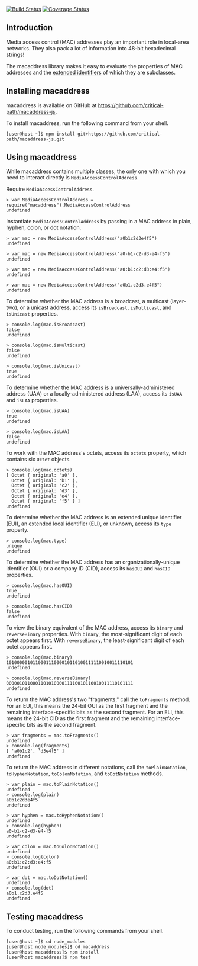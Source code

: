 [![Build Status](https://travis-ci.com/critical-path/macaddress-js.svg?branch=master)](https://travis-ci.com/critical-path/macaddress-js) [![Coverage Status](https://coveralls.io/repos/github/critical-path/macaddress-js/badge.svg?branch=master)](https://coveralls.io/github/critical-path/macaddress-js?branch=master)

## Introduction

Media access control (MAC) addresses play an important role in local-area networks.  They also pack a lot of information into 48-bit hexadecimal strings!

The macaddress library makes it easy to evaluate the properties of MAC addresses and the [extended identifiers](https://standards.ieee.org/products-services/regauth/tut/index.html) of which they are subclasses.


## Installing macaddress

macaddress is available on GitHub at https://github.com/critical-path/macaddress-js.

To install macaddress, run the following command from your shell.

```console
[user@host ~]$ npm install git+https://github.com/critical-path/macaddress-js.git
```


## Using macaddress

While macaddress contains multiple classes, the only one with which you need to interact directly is `MediaAccessControlAddress`.

Require `MediaAccessControlAddress`.

```node
> var MediaAccessControlAddress = require("macaddress").MediaAccessControlAddress
undefined
```

Instantiate `MediaAccessControlAddress` by passing in a MAC address in plain, hyphen, colon, or dot notation.

```node
> var mac = new MediaAccessControlAddress("a0b1c2d3e4f5")
undefined
```

```node
> var mac = new MediaAccessControlAddress("a0-b1-c2-d3-e4-f5")
undefined
```

```node
> var mac = new MediaAccessControlAddress("a0:b1:c2:d3:e4:f5")
undefined
```

```node
> var mac = new MediaAccessControlAddress("a0b1.c2d3.e4f5")
undefined
```

To determine whether the MAC address is a broadcast, a multicast (layer-two), or a unicast address, access its `isBroadcast`, `isMulticast`, and `isUnicast` properties.

```node
> console.log(mac.isBroadcast)
false
undefined
```

```node
> console.log(mac.isMulticast)
false
undefined
```

```node
> console.log(mac.isUnicast)
true
undefined
```

To determine whether the MAC address is a universally-administered address (UAA) or a locally-administered address (LAA), access its `isUAA` and `isLAA` properties.

```node
> console.log(mac.isUAA)
true
undefined
```

```node
> console.log(mac.isLAA)
false
undefined
```

To work with the MAC address's octets, access its `octets` property, which contains six `Octet` objects.

```node
> console.log(mac.octets)
[ Octet { original: 'a0' },
  Octet { original: 'b1' },
  Octet { original: 'c2' },
  Octet { original: 'd3' },
  Octet { original: 'e4' },
  Octet { original: 'f5' } ]
undefined
```

To determine whether the MAC address is an extended unique identifier (EUI), an extended local identifier (ELI), or unknown, access its `type` property.

```node
> console.log(mac.type)
unique
undefined
```

To determine whether the MAC address has an organizationally-unique identifier (OUI) or a company ID (CID), access its `hasOUI` and `hasCID` properties.

```node
> console.log(mac.hasOUI)
true
undefined
```

```node
> console.log(mac.hasCID)
false
undefined
```

To view the binary equivalent of the MAC address, access its `binary` and `reverseBinary` properties. With `binary`, the most-significant digit of each octet appears first.  With `reverseBinary`, the least-significant digit of each octet appears first.

```node
> console.log(mac.binary)
101000001011000111000010110100111110010011110101
undefined
```

```node
> console.log(mac.reverseBinary)
000001011000110101000011110010110010011110101111
undefined
```

To return the MAC address's two "fragments," call the `toFragments` method.  For an EUI, this means the 24-bit OUI as the first fragment and the remaining interface-specific bits as the second fragment.  For an ELI, this means the 24-bit CID as the first fragment and the remaining interface-specific bits as the second fragment.

```node
> var fragments = mac.toFragments()
undefined
> console.log(fragments)
[ 'a0b1c2', 'd3e4f5' ]
undefined
```

To return the MAC address in different notations, call the `toPlainNotation`, `toHyphenNotation`, `toColonNotation`, and `toDotNotation` methods.

```node
> var plain = mac.toPlainNotation()
undefined
> console.log(plain)
a0b1c2d3e4f5
undefined
```

```node
> var hyphen = mac.toHyphenNotation()
undefined
> console.log(hyphen)
a0-b1-c2-d3-e4-f5
undefined
```

```node
> var colon = mac.toColonNotation()
undefined
> console.log(colon)
a0:b1:c2:d3:e4:f5
undefined
```

```node
> var dot = mac.toDotNotation()
undefined
> console.log(dot)
a0b1.c2d3.e4f5
undefined
```


## Testing macaddress

To conduct testing, run the following commands from your shell.

```console
[user@host ~]$ cd node_modules
[user@host node_modules]$ cd macaddress
[user@host macaddress]$ npm install
[user@host macaddress]$ npm test
```
